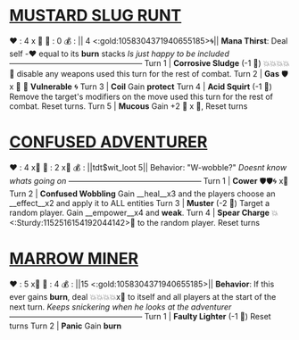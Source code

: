 # [__**MUSTARD SLUG RUNT**__](<https://www.youtube.com/watch?v=r7hCJIC_y6Q>)
❤️ : 4 x 👥
🔷 : 0
💰 : || 4 <:gold:1058304371940655185>🌀||
**Mana Thirst**: Deal self -❤️ equal to its __burn__ stacks
*Is just happy to be included*
—————————————————
Turn 1  | **Corrosive Sludge** (-1 🔷) 💥💥💥💥 🔀 disable any weapons used this turn for the rest of combat.
Turn 2 | **Gas** 🛡️ x 👥   🔀  __Vulnerable__ 🌀
Turn 3 | **Coil** Gain __protect__
Turn 4 | **Acid Squirt** (-1 🔷) Remove the target's modifiers on the move used this turn for the rest of combat. Reset turns.
Turn 5 | **Mucous** Gain +2 🔷 x 👥, Reset turns


# [__**CONFUSED ADVENTURER**__](<https://www.youtube.com/watch?v=3rGZiyi3Z_Q>)
❤️ : 4 x👥
🔷 : 2 x👥
💰 : ||tdt$wit_loot 5||
Behavior: "W-wobble?"
*Doesnt know whats going on*
—————————————————
Turn 1  | **Cower** 🛡️🛡️🌀 x👥 
Turn 2 | **Confused Wobbling** Gain __heal__x3 and the players choose an __effect__x2 and apply it to ALL entities
Turn 3 |  **Muster** (-2 🔷) Target a random player. Gain __empower__x4 and __weak__.
Turn 4 | **Spear Charge** 💥<:Sturdy:1152516154192044142>🎯 to the random player. Reset turns


# [__**MARROW MINER**__](<https://www.youtube.com/watch?v=JgBpABEoIog>)
❤️ : 5 x👥
🔷 : 4
💰 : ||15 <:gold:1058304371940655185>||
**Behavior**: If this ever gains __burn__, deal 💥💥💥💥x👥 to itself and all players at the start of the next turn. 
*Keeps snickering when he looks at the adventurer*
—————————————————
Turn 1  |  **Faulty Lighter** (-1 🔷) Reset turns
Turn 2 | **Panic** Gain __burn__
